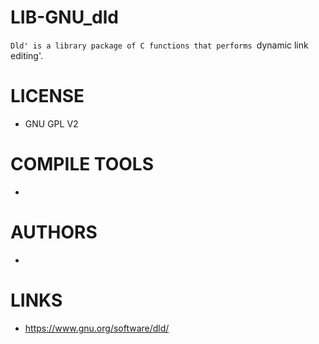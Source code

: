 LIB-GNU_dld
===========

`Dld' is a library package of C functions that performs `dynamic link editing'.

LICENSE
===============
* GNU GPL V2

COMPILE TOOLS
===============
* 
 
AUTHORS
===============
* 

LINKS
===============
* https://www.gnu.org/software/dld/
